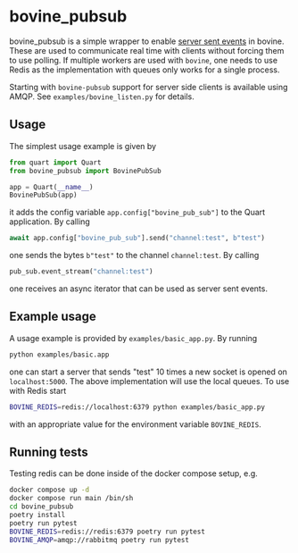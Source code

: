 <!--
SPDX-FileCopyrightText: 2023 Helge

SPDX-License-Identifier: MIT
-->

# bovine_pubsub

bovine_pubsub is a simple wrapper to enable [server sent events](https://html.spec.whatwg.org/multipage/server-sent-events.html#server-sent-events) in bovine. These are used to communicate real time with clients without forcing them to use polling. If multiple workers are used with `bovine`, one needs to use Redis as the implementation with queues only works for a single process.

Starting with `bovine-pubsub` support for server side clients is available using AMQP. See `examples/bovine_listen.py` for details.

## Usage

The simplest usage example is given by

```python
from quart import Quart
from bovine_pubsub import BovinePubSub

app = Quart(__name__)
BovinePubSub(app)
```

it adds the config variable `app.config["bovine_pub_sub"]` to the Quart application. By calling

```python
await app.config["bovine_pub_sub"].send("channel:test", b"test")
```

one sends the bytes `b"test"` to the channel `channel:test`. By calling

```python
pub_sub.event_stream("channel:test")
```

one receives an async iterator that can be used as server sent events.

## Example usage

A usage example is provided by `examples/basic_app.py`. By running

```bash
python examples/basic.app
```

one can start a server that sends "test" 10 times a new socket is opened on `localhost:5000`. The above implementation will use the local queues. To use with Redis start

```bash
BOVINE_REDIS=redis://localhost:6379 python examples/basic_app.py 
```

with an appropriate value for the environment variable `BOVINE_REDIS`.

## Running tests

Testing redis can be done inside of the docker compose setup, e.g.

```bash
docker compose up -d
docker compose run main /bin/sh
cd bovine_pubsub
poetry install
poetry run pytest
BOVINE_REDIS=redis://redis:6379 poetry run pytest
BOVINE_AMQP=amqp://rabbitmq poetry run pytest
```

